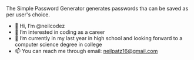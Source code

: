 The Simple Password Generator generates passwords tha can be saved as per user's choice.

- 👋 Hi, I’m @neilcodez
- 👀 I’m interested in coding as a career
- 🌱 I’m currently in my last year in high school and looking forward to a computer science degree in college
- 📫 You can reach me through email: neilpatz16@gmail.com

<!---
neilcodez/neilcodez is a ✨ special ✨ repository because its `README.md` (this file) appears on your GitHub profile.
You can click the Preview link to take a look at your changes.
--->
